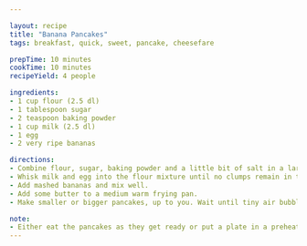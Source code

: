 ```yaml
---

layout: recipe
title: "Banana Pancakes"
tags: breakfast, quick, sweet, pancake, cheesefare

prepTime: 10 minutes
cookTime: 10 minutes
recipeYield: 4 people

ingredients:
- 1 cup flour (2.5 dl)
- 1 tablespoon sugar
- 2 teaspoon baking powder
- 1 cup milk (2.5 dl)
- 1 egg
- 2 very ripe bananas

directions:
- Combine flour, sugar, baking powder and a little bit of salt in a large mixing bowl.
- Whisk milk and egg into the flour mixture until no clumps remain in the resulting batter.
- Add mashed bananas and mix well.
- Add some butter to a medium warm frying pan.
- Make smaller or bigger pancakes, up to you. Wait until tiny air bubbles form on top (2 to 5 minutes), turn and continue frying until the bottom is browned. Repeat.

note:
- Either eat the pancakes as they get ready or put a plate in a preheated oven (low degree) to keep the ready pancakes warm.
---
```

